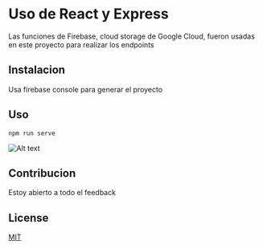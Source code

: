 # Uso de React y Express 

Las funciones de Firebase, cloud storage de Google Cloud, fueron usadas en este proyecto para realizar los endpoints
## Instalacion

Usa firebase console para generar el proyecto

## Uso

```
npm run serve
```
![Alt text](https://imgur.com/lqZBl0o)

## Contribucion
Estoy abierto a todo el feedback
## License
[MIT](https://choosealicense.com/licenses/mit/)

